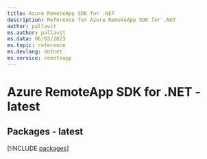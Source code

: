 ```yaml
---
title: Azure RemoteApp SDK for .NET
description: Reference for Azure RemoteApp SDK for .NET
author: pallavit
ms.author: pallavit
ms.data: 06/03/2023
ms.topic: reference
ms.devlang: dotnet
ms.service: remoteapp
---
```

# Azure RemoteApp SDK for .NET - latest
## Packages - latest
[!INCLUDE [packages](remoteapp-index.md)]